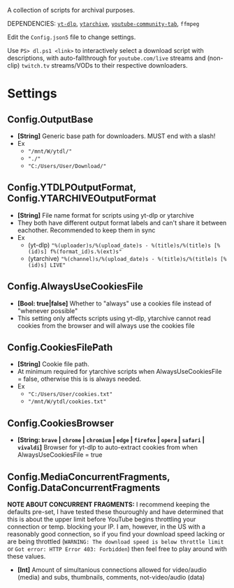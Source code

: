 A collection of scripts for archival purposes.

DEPENDENCIES: [`yt-dlp`](https://github.com/yt-dlp/yt-dlp), [`ytarchive`](https://github.com/Kethsar/ytarchive), [`youtube-community-tab`](https://github.com/bot-jonas/youtube-community-tab), `ffmpeg`

Edit the `Config.json5` file to change settings.

Use `PS> dl.ps1 <link>` to interactively select a download script with descriptions, with auto-fallthrough for `youtube.com/live` streams and (non-clip) `twitch.tv` streams/VODs to their respective downloaders.

# Settings

## Config.OutputBase
* **[String]** Generic base path for downloaders. MUST end with a slash!
* Ex 
  * `"/mnt/W/ytdl/"`
  * `"./"`
  * `"C:/Users/User/Download/"`

## Config.YTDLPOutputFormat, Config.YTARCHIVEOutputFormat
* **[String]** File name format for scripts using yt-dlp or ytarchive
* They both have different output format labels and can't share it between eachother. Recommended to keep them in sync
* Ex
  * (yt-dlp) `"%(uploader)s/%(upload_date)s - %(title)s/%(title)s [%(id)s] f%(format_id)s.%(ext)s"`
  * (ytarchive) `"%(channel)s/%(upload_date)s - %(title)s/%(title)s [%(id)s] LIVE"`

## Config.AlwaysUseCookiesFile
* **[Bool: true|false]** Whether to "always" use a cookies file instead of "whenever possible"
* This setting only affects scripts using yt-dlp, ytarchive cannot read cookies from the browser and will always use the cookies file

## Config.CookiesFilePath
* **[String]** Cookie file path.
* At minimum required for ytarchive scripts when AlwaysUseCookiesFile = false, otherwise this is is always needed.
* Ex
  * `"C:/Users/User/cookies.txt"`
  * `"/mnt/W/ytdl/cookies.txt"`

## Config.CookiesBrowser
* **[String: `brave` | `chrome` | `chromium` | `edge` | `firefox` | `opera` | `safari` | `vivaldi`]** Browser for yt-dlp to auto-extract cookies from when AlwaysUseCookiesFile = true

## Config.MediaConcurrentFragments, Config.DataConcurrentFragments
**NOTE ABOUT CONCURRENT FRAGMENTS:**
I recommend keeping the defaults pre-set, I have tested these thouroughly and have determined
that this is about the upper limit before YouTube begins throttling your connection or temp. blocking your IP.
I am, however, in the US with a reasonably good connection, so if you find your download speed lacking or are
being throttled (`WARNING: The download speed is below throttle limit` or `Got error: HTTP Error 403: Forbidden`)
then feel free to play around with these values.

* **[Int]** Amount of simultanious connections allowed for video/audio (media) and subs, thumbnails, comments, not-video/audio (data)
